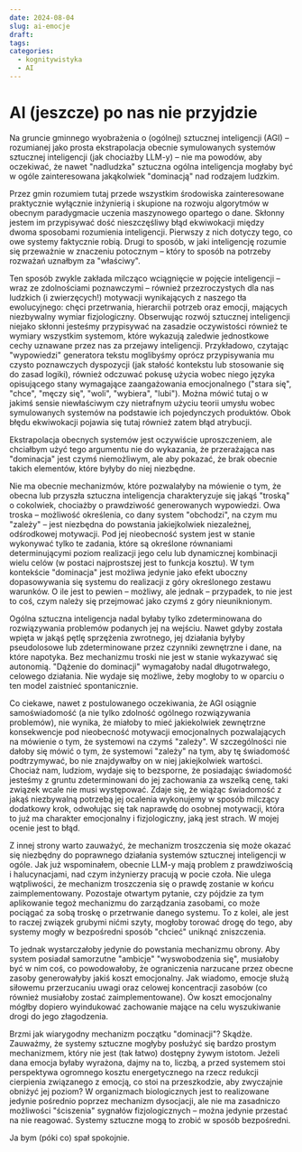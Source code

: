 ```yaml
---
date: 2024-08-04
slug: ai-emocje
draft:
tags:
categories:
  - kognitywistyka
  - AI
---
```


# AI (jeszcze) po nas nie przyjdzie

Na gruncie gminnego wyobrażenia o (ogólnej) sztucznej inteligencji (AGI) –
rozumianej jako prosta ekstrapolacja obecnie symulowanych systemów sztucznej
inteligencji (jak chociażby LLM-y) – nie ma powodów, aby oczekiwać, że nawet
"nadludzka" sztuczna ogólna inteligencja mogłaby być w ogóle zainteresowana
jakąkolwiek "dominacją" nad rodzajem ludzkim.

Przez gmin rozumiem tutaj przede wszystkim środowiska zainteresowane praktycznie
wyłącznie inżynierią i skupione na rozwoju algorytmów w obecnym paradygmacie
uczenia maszynowego opartego o dane. Skłonny jestem im przypisywać dość
nieszczęśliwy błąd ekwiwokacji między dwoma sposobami rozumienia inteligencji.
Pierwszy z nich dotyczy tego, co owe systemy faktycznie robią. Drugi to sposób,
w jaki inteligencję rozumie się przeważnie w znaczeniu potocznym – który to
sposób na potrzeby rozważań uznałbym za "właściwy".

Ten sposób zwykle zakłada milcząco wciągnięcie w pojęcie inteligencji –
wraz ze zdolnościami poznawczymi – również przezroczystych dla nas ludzkich (i
zwierzęcych!) motywacji wynikających z naszego tła ewolucyjnego: chęci
przetrwania, hierarchii potrzeb oraz emocji, mających niezbywalny wymiar
fizjologiczny. Obserwując rozwój sztucznej inteligencji niejako skłonni jesteśmy
przypisywać na zasadzie oczywistości również te wymiary wszystkim systemom,
które wykazują zaledwie jednostkowe cechy uznawane przez nas za przejawy
inteligencji. Przykładowo, czytając "wypowiedzi" generatora tekstu moglibyśmy
oprócz przypisywania mu czysto poznawczych dyspozycji (jak stałość kontekstu lub
stosowanie się do zasad logiki), również odczuwać pokusę użycia wobec niego
języka opisującego stany wymagające zaangażowania emocjonalnego ("stara się",
"chce", "męczy się", "woli", "wybiera", "lubi"). Można mówić tutaj o w jakimś
sensie niewłaściwym czy nietrafnym użyciu teorii umysłu wobec symulowanych
systemów na podstawie ich pojedynczych produktów. Obok błędu ekwiwokacji pojawia
się tutaj również zatem błąd atrybucji.

Ekstrapolacja obecnych systemów jest oczywiście uproszczeniem, ale chciałbym
użyć tego argumentu nie do wykazania, że przerażająca nas "dominacja" jest czymś
niemożliwym, ale aby pokazać, że brak obecnie takich elementów, które byłyby do
niej niezbędne.

Nie ma obecnie mechanizmów, które pozwalałyby na mówienie o tym, że obecna lub
przyszła sztuczna inteligencja charakteryzuje się jakąś "troską" o cokolwiek,
chociażby o prawdziwość generowanych wypowiedzi. Owa troska – możliwość
określenia, co dany system "obchodzi", na czym mu "zależy" – jest niezbędna do
powstania jakiejkolwiek niezależnej, odśrodkowej motywacji. Pod jej nieobecność
system jest w stanie wykonywać tylko te zadania, które są określone równaniami
determinującymi poziom realizacji jego celu lub dynamicznej kombinacji wielu
celów (w postaci najprostszej jest to funkcja kosztu). W tym kontekście
"dominacja" jest możliwa jedynie jako efekt uboczny dopasowywania się systemu do
realizacji z góry określonego zestawu warunków. O ile jest to pewien – możliwy,
ale jednak – przypadek, to nie jest to coś, czym należy się przejmować jako
czymś z góry nieuniknionym.

Ogólna sztuczna inteligencja nadal byłaby tylko zdeterminowana do rozwiązywania
problemów podanych jej na wejściu. Nawet gdyby została wpięta w jakąś pętlę
sprzężenia zwrotnego, jej działania byłyby pseudolosowe lub zdeterminowane przez
czynniki zewnętrzne i dane, na które napotyka. Bez mechanizmu troski nie jest w
stanie wykazywać się autonomią. "Dążenie do dominacji" wymagałoby nadal
długotrwałego, celowego działania. Nie wydaje się możliwe, żeby mogłoby to w
oparciu o ten model zaistnieć spontanicznie.

Co ciekawe, nawet z postulowanego oczekiwania, że AGI osiągnie samoświadomość (a
nie tylko zdolność ogólnego rozwiązywania problemów), nie wynika, że miałoby to
mieć jakiekolwiek zewnętrzne konsekwencje pod nieobecność motywacji
emocjonalnych pozwalających na mówienie o tym, że systemowi na czymś "zależy". W
szczególności nie dałoby się mówić o tym, że systemowi "zależy" na tym, aby tę
świadomość podtrzymywać, bo nie znajdywałby on w niej jakiejkolwiek wartości.
Chociaż nam, ludziom, wydaje się to bezsporne, że posiadając świadomość jesteśmy
z gruntu zdeterminowani do jej zachowania za wszelką cenę, taki związek wcale
nie musi występować. Zdaje się, że wiążąc świadomość z jakąś niezbywalną
potrzebą jej ocalenia wykonujemy w sposób milczący dodatkowy krok, odwołując się
tak naprawdę do osobnej motywacji, która to już ma charakter emocjonalny i
fizjologiczny, jaką jest strach. W mojej ocenie jest to błąd.

Z innej strony warto zauważyć, że mechanizm troszczenia się może okazać się
niezbędny do poprawnego działania systemów sztucznej inteligencji w ogóle. Jak
już wspominałem, obecnie LLM-y mają problem z prawdziwością i halucynacjami, nad
czym inżynierzy pracują w pocie czoła. Nie ulega wątpliwości, że mechanizm
troszczenia się o prawdę zostanie w końcu zaimplementowany. Pozostaje otwartym
pytanie, czy pójdzie za tym aplikowanie tegoż mechanizmu do zarządzania
zasobami, co może pociągać za sobą troskę o przetrwanie danego systemu. To z
kolei, ale jest to raczej związek grubymi nićmi szyty, mogłoby torować drogę do
tego, aby systemy mogły w bezpośredni sposób "chcieć" uniknąć zniszczenia.

To jednak wystarczałoby jedynie do powstania mechanizmu obrony. Aby system
posiadał samorzutne "ambicje" "wyswobodzenia się", musiałoby być w nim coś, co
powodowałoby, że ograniczenia narzucane przez obecne zasoby generowałyby jakiś
koszt emocjonalny. Jak wiadomo, emocje służą siłowemu przerzucaniu uwagi oraz
celowej koncentracji zasobów (co również musiałoby zostać zaimplementowane). Ów
koszt emocjonalny mógłby dopiero wyindukować zachowanie mające na celu
wyszukiwanie drogi do jego złagodzenia.

Brzmi jak wiarygodny mechanizm początku "dominacji"? Skądże. Zauważmy, że
systemy sztuczne mogłyby posłużyć się bardzo prostym mechanizmem, który nie jest
(tak łatwo) dostępny żywym istotom. Jeżeli dana emocja byłaby wyrażona, dajmy na
to, liczbą, a przed systemem stoi perspektywa ogromnego kosztu energetycznego na
rzecz redukcji cierpienia związanego z emocją, co stoi na przeszkodzie, aby
zwyczajnie obniżyć jej poziom? W organizmach biologicznych jest to realizowane
jedynie pośrednio poprzez mechanizm dysocjacji, ale nie ma zasadniczo możliwości
"ściszenia" sygnałów fizjologicznych – można jedynie przestać na nie reagować.
Systemy sztuczne mogą to zrobić w sposób bezpośredni.

Ja bym (póki co) spał spokojnie.
